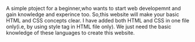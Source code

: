 A simple ptoject for a beginner,who wants to start web developemnt and gain knowledge and experince too. So,this website will make your basic HTML and CSS concepts clear.
I have added both HTML and CSS in one file only(i.e, by using style tag in HTML  file only).
We just need the basic knowledge of these languages to create this website. 
